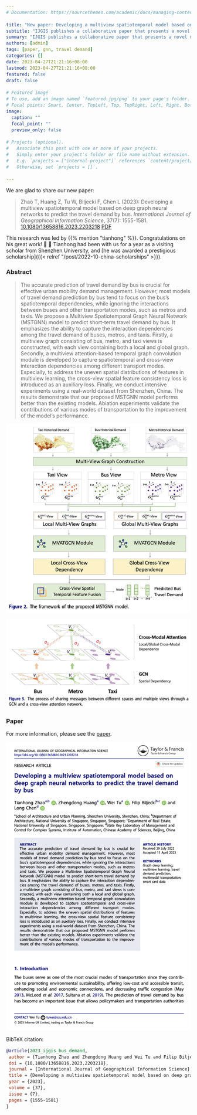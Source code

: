 ```yaml
---
# Documentation: https://sourcethemes.com/academic/docs/managing-content/

title: "New paper: Developing a multiview spatiotemporal model based on deep graph neural networks to predict the travel demand by bus"
subtitle: "IJGIS publishes a collaborative paper that presents a novel method to predict short-term travel demand by bus."
summary: "IJGIS publishes a collaborative paper that presents a novel method to predict short-term travel demand by bus."
authors: [admin]
tags: [paper, gnn, travel demand]
categories: []
date: 2023-04-27T21:21:16+08:00
lastmod: 2023-04-27T21:21:16+08:00
featured: false
draft: false

# Featured image
# To use, add an image named `featured.jpg/png` to your page's folder.
# Focal points: Smart, Center, TopLeft, Top, TopRight, Left, Right, BottomLeft, Bottom, BottomRight.
image:
  caption: ""
  focal_point: ""
  preview_only: false

# Projects (optional).
#   Associate this post with one or more of your projects.
#   Simply enter your project's folder or file name without extension.
#   E.g. `projects = ["internal-project"]` references `content/project/deep-learning/index.md`.
#   Otherwise, set `projects = []`.

---
```


We are glad to share our new paper:

> Zhao T, Huang Z, Tu W, Biljecki F, Chen L (2023): Developing a multiview spatiotemporal model based on deep graph neural networks to predict the travel demand by bus. _International Journal of Geographical Information Science_, 37(7): 1555-1581. [<i class="ai ai-doi-square ai"></i> 10.1080/13658816.2023.2203218](https://doi.org/10.1080/13658816.2023.2203218) [<i class="far fa-file-pdf"></i> PDF](/publication/2023-ijgis-bus-demand/2023-ijgis-bus-demand.pdf)</i>

This research was led by {{% mention "tianhong" %}}.
Congratulations on his great work! :raised_hands: :clap:
Tianhong had been with us for a year as a visiting scholar from Shenzhen University, and [he was awarded a prestigious scholarship]({{< relref "/post/2022-10-china-scholarships" >}}).

### Abstract

> The accurate prediction of travel demand by bus is crucial for effective urban mobility demand management. However, most models of travel demand prediction by bus tend to focus on the bus’s spatiotemporal dependencies, while ignoring the interactions between buses and other transportation modes, such as metros and taxis. We propose a Multiview Spatiotemporal Graph Neural Network (MSTGNN) model to predict short-term travel demand by bus. It emphasizes the ability to capture the interaction dependencies among the travel demand of buses, metros, and taxis. Firstly, a multiview graph consisting of bus, metro, and taxi views is constructed, with each view containing both a local and global graph. Secondly, a multiview attention-based temporal graph convolution module is developed to capture spatiotemporal and cross-view interaction dependencies among different transport modes. Especially, to address the uneven spatial distributions of features in multiview learning, the cross-view spatial feature consistency loss is introduced as an auxiliary loss. Finally, we conduct intensive experiments using a real-world dataset from Shenzhen, China. The results demonstrate that our proposed MSTGNN model performs better than the existing models. Ablation experiments validate the contributions of various modes of transportation to the improvement of the model’s performance.

![](1.png)

![](2.png)

### Paper 

For more information, please see the [paper](/publication/2023-ijgis-bus-demand/).

[![](page-one.png)](/publication/2023-ijgis-bus-demand/)

BibTeX citation:
```bibtex
@article{2023_ijgis_bus_demand,
 author = {Tianhong Zhao and Zhengdong Huang and Wei Tu and Filip Biljecki and Long Chen},
 doi = {10.1080/13658816.2023.2203218},
 journal = {International Journal of Geographical Information Science},
 title = {Developing a multiview spatiotemporal model based on deep graph neural networks to predict the travel demand by bus},
 year = {2023},
 volume = {37},
 issue = {7},
 pages = {1555-1581}
}
```
